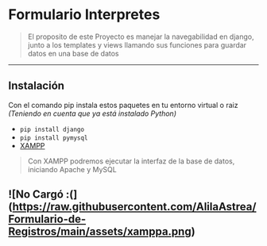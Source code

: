 # Formulario Interpretes

>El proposito de este Proyecto es manejar la navegabilidad en django, junto a los templates y views llamando sus funciones para guardar datos en una base de datos
>
---

## Instalación

Con el comando pip instala estos paquetes en tu entorno virtual o raiz *(Teniendo en cuenta que ya está instalado Python)*

* `pip install django`
* `pip install pymysql`
* [XAMPP](https://www.apachefriends.org/es/download.html)

>Con XAMPP podremos ejecutar la interfaz de la base de datos, iniciando Apache y MySQL
>

<span>![</span><span>No Cargó :(</span><span>]</span><span>(</span><span>https://raw.githubusercontent.com/AlilaAstrea/Formulario-de-Registros/main/assets/xamppa.png</span><span>)</span>
---